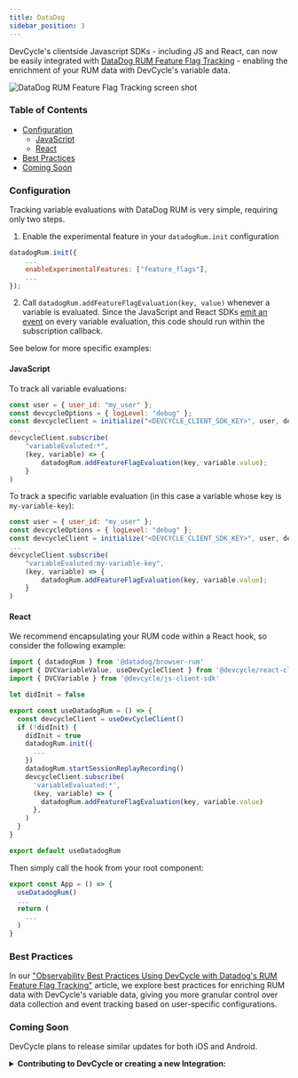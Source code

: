 ```yaml
---
title: DataDog
sidebar_position: 3
---
```


DevCycle's clientside Javascript SDKs - including JS and React, can now be easily integrated with [DataDog RUM Feature Flag Tracking](https://docs.datadoghq.com/real_user_monitoring/feature_flag_tracking) - enabling the enrichment of your RUM data with DevCycle's variable data.

![DataDog RUM Feature Flag Tracking screen shot](/datadog-rum-screenshot.png)

### Table of Contents
- [Configuration](#configuration)
  - [JavaScript](#javascript)
  - [React](#react)
- [Best Practices](#best-practices)
- [Coming Soon](#coming-soon)
  
### Configuration
Tracking variable evaluations with DataDog RUM is very simple, requiring only two steps.

1. Enable the experimental feature in your `datadogRum.init` configuration

```jsx
datadogRum.init({
    ...
    enableExperimentalFeatures: ["feature_flags"],
    ...
});
```

2. Call `datadogRum.addFeatureFlagEvaluation(key, value)` whenever a variable is evaluated. Since the JavaScript and React SDKs [emit an event](https://docs.devcycle.com/sdk/client-side-sdks/javascript/javascript-usage#subscribing-to-sdk-events) on every variable evaluation, this code should run within the subscription callback.

See below for more specific examples:

#### JavaScript

To track all variable evaluations:

```jsx
const user = { user_id: "my_user" };
const devcycleOptions = { logLevel: "debug" };
const devcycleClient = initialize("<DEVCYCLE_CLIENT_SDK_KEY>", user, devcycleOptions);
...
devcycleClient.subscribe(
    "variableEvaluted:*",
    (key, variable) => {
        datadogRum.addFeatureFlagEvaluation(key, variable.value);
    }
)
```

To track a specific variable evaluation (in this case a variable whose key is `my-variable-key`):

```jsx
const user = { user_id: "my_user" };
const devcycleOptions = { logLevel: "debug" };
const devcycleClient = initialize("<DEVCYCLE_CLIENT_SDK_KEY>", user, devcycleOptions);
...
devcycleClient.subscribe(
    "variableEvaluted:my-variable-key",
    (key, variable) => {
        datadogRum.addFeatureFlagEvaluation(key, variable.value);
    }
)
```

#### React

We recommend encapsulating your RUM code within a React hook, so consider the following example:

```jsx
import { datadogRum } from '@datadog/browser-rum'
import { DVCVariableValue, useDevCycleClient } from '@devcycle/react-client-sdk'
import { DVCVariable } from '@devcycle/js-client-sdk'

let didInit = false

export const useDatadogRum = () => {
  const devcycleClient = useDevCycleClient()
  if (!didInit) {
    didInit = true
    datadogRum.init({
      ...
    })
    datadogRum.startSessionReplayRecording()
    devcycleClient.subscribe(
      'variableEvaluated:*',
      (key, variable) => {
        datadogRum.addFeatureFlagEvaluation(key, variable.value)
      },
    )
  }
}

export default useDatadogRum
```

Then simply call the hook from your root component:

```jsx
export const App = () => {
  useDatadogRum()
  ...
  return (
    ...
  )
}
```
### Best Practices

In our ["Observability Best Practices Using DevCycle with Datadog's RUM Feature Flag Tracking"](/best-practices/datadog-rum) article, we explore best practices for enriching RUM data with DevCycle's variable data, giving you more granular control over data collection and event tracking based on user-specific configurations.


### Coming Soon

DevCycle plans to release similar updates for both iOS and Android.

<details>
  <summary>
 <b><i className="fas fa-arrows-alt"></i> Contributing to DevCycle or creating a new Integration:</b>
  </summary>
  <div>     
    <p>
    If you would like to contribute to an existing integration or tool, all of DevCycle's tools and integrations  are <a href="https://github.com/devcycleHQ">open source on the DevCycle github repository.</a>
</p>
<p>
 Further, if you'd like to create a new tool or integration, a great starting point is <a href="/management-api/">DevCycle's Management API</a> which allows you to modify and interact with features and more within a devcycle project, as well as the <a href="/bucketing-api/">DevCycle Bucketing API</a>  which is used to give users features and variables (as used within the DevCycle SDKs!)
  </p>
  </div>
</details>
